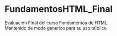 # FundamentosHTML_Final
Evaluación Final del curso Fundamentos de HTML.<br/>
Mantenido de modo generico para su uso público.
